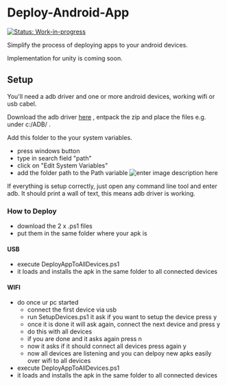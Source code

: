 
# Deploy-Android-App 
[![Status: Work-in-progress](https://img.shields.io/badge/status-work--in--progress-orange)](https://github.com/SradnickDev/Deploy-Android-App)

Simplify the process of deploying apps to your android devices. 

Implementation for unity is coming soon.


## Setup

You'll need a adb driver and one or more android devices, working wifi or usb cabel.

Download the adb driver [here](https://dl.google.com/android/repository/platform-tools_r30.0.1-windows.zip) , entpack the zip and place the files e.g. under c:/ADB/ .

Add this folder to the your system variables.
 - press windows button
 - type in search field "path"
 - click on "Edit System Variables"
 - add the folder path to the Path variable
![enter image description here](https://docs.telerik.com/teststudio/img/features/test-runners/add-path-environment-variables/fig10.png)



If everything is setup correctly, just open any command line tool and enter adb.
It should print a wall of text, this means adb driver is working.


### How to Deploy
- download the 2 x .ps1 files
- put them in the same folder where your apk is
#### USB
- execute DeployAppToAllDevices.ps1
- it loads and installs the apk in the same folder to all connected devices
#### WIFI

- do once ur pc started
  - connect the first device via usb
  - run SetupDevices.ps1 it ask if you want to setup the device press y  
  - once it is done it will ask again, connect the next device and press y  
  - do this with all devices  
  - if you are done and it asks again press n  
  - now it asks if it should connect all devices press again y  
  - now all devices are listening and you can delpoy new apks easily over wifi to all devices
 - execute DeployAppToAllDevices.ps1
 -  it loads and installs the apk in the same folder to all connected devices 


